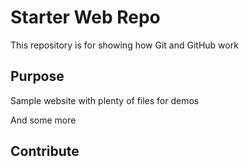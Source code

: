 # Starter Web Repo

This repository is for showing how Git and GitHub work

## Purpose

Sample website with plenty of files for demos

And some more

## Contribute

